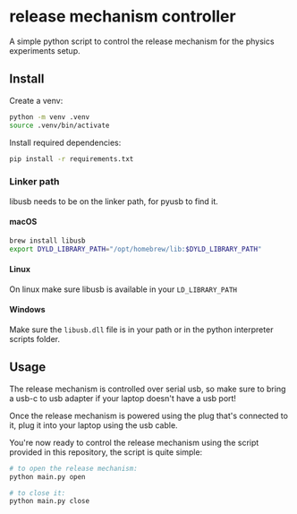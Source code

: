 # release mechanism controller

A simple python script to control the release mechanism for the physics experiments setup.

## Install

Create a venv:

```sh
python -m venv .venv
source .venv/bin/activate
```

Install required dependencies:

```sh
pip install -r requirements.txt
```

### Linker path

libusb needs to be on the linker path, for pyusb to find it.

#### macOS

```sh
brew install libusb
export DYLD_LIBRARY_PATH="/opt/homebrew/lib:$DYLD_LIBRARY_PATH"
```

#### Linux

On linux make sure libusb is available in your `LD_LIBRARY_PATH`

#### Windows

Make sure the `libusb.dll` file is in your path or in the python interpreter scripts folder.

## Usage

The release mechanism is controlled over serial usb, so make sure to bring a usb-c to usb adapter
if your laptop doesn't have a usb port!

Once the release mechanism is powered using the plug that's connected to it,
plug it into your laptop using the usb cable.

You're now ready to control the release mechanism using the script provided in this repository,
the script is quite simple:

```sh
# to open the release mechanism:
python main.py open

# to close it:
python main.py close
```

